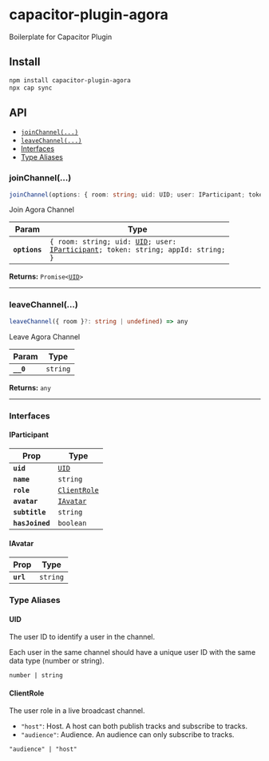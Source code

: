 # capacitor-plugin-agora

Boilerplate for Capacitor Plugin

## Install

```bash
npm install capacitor-plugin-agora
npx cap sync
```

## API

<docgen-index>

* [`joinChannel(...)`](#joinchannel)
* [`leaveChannel(...)`](#leavechannel)
* [Interfaces](#interfaces)
* [Type Aliases](#type-aliases)

</docgen-index>

<docgen-api>
<!--Update the source file JSDoc comments and rerun docgen to update the docs below-->

### joinChannel(...)

```typescript
joinChannel(options: { room: string; uid: UID; user: IParticipant; token: string; appId: string; }) => Promise<UID>
```

Join Agora Channel

| Param         | Type                                                                                                                                      |
| ------------- | ----------------------------------------------------------------------------------------------------------------------------------------- |
| **`options`** | <code>{ room: string; uid: <a href="#uid">UID</a>; user: <a href="#iparticipant">IParticipant</a>; token: string; appId: string; }</code> |

**Returns:** <code>Promise&lt;<a href="#uid">UID</a>&gt;</code>

--------------------


### leaveChannel(...)

```typescript
leaveChannel({ room }?: string | undefined) => any
```

Leave Agora Channel

| Param     | Type                |
| --------- | ------------------- |
| **`__0`** | <code>string</code> |

**Returns:** <code>any</code>

--------------------


### Interfaces


#### IParticipant

| Prop            | Type                                              |
| --------------- | ------------------------------------------------- |
| **`uid`**       | <code><a href="#uid">UID</a></code>               |
| **`name`**      | <code>string</code>                               |
| **`role`**      | <code><a href="#clientrole">ClientRole</a></code> |
| **`avatar`**    | <code><a href="#iavatar">IAvatar</a></code>       |
| **`subtitle`**  | <code>string</code>                               |
| **`hasJoined`** | <code>boolean</code>                              |


#### IAvatar

| Prop      | Type                |
| --------- | ------------------- |
| **`url`** | <code>string</code> |


### Type Aliases


#### UID

The user ID to identify a user in the channel.

Each user in the same channel should have a unique user ID with the same data type (number or string).

<code>number | string</code>


#### ClientRole

The user role in a live broadcast channel.
- `"host"`: Host. A host can both publish tracks and subscribe to tracks.
- `"audience"`: Audience. An audience can only subscribe to tracks.

<code>"audience" | "host"</code>

</docgen-api>
